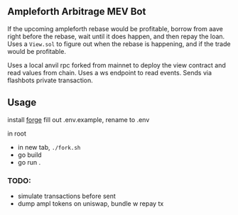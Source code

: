 ## Ampleforth Arbitrage MEV Bot

If the upcoming ampleforth rebase would be profitable, borrow from aave right before the rebase, wait until it does happen, and then repay the loan.
Uses a `View.sol` to figure out when the rebase is happening, and if the trade would be profitable.

Uses a local anvil rpc forked from mainnet to deploy the view contract and read values from chain. Uses a ws endpoint to read events. Sends via flashbots private transaction.

## Usage

install [forge](https://book.getfoundry.sh/getting-started/installation)
fill out .env.example, rename to .env

in root

- in new tab, `./fork.sh`
- go build
- go run .

### TODO:

- simulate transactions before sent
- dump ampl tokens on uniswap, bundle w repay tx
